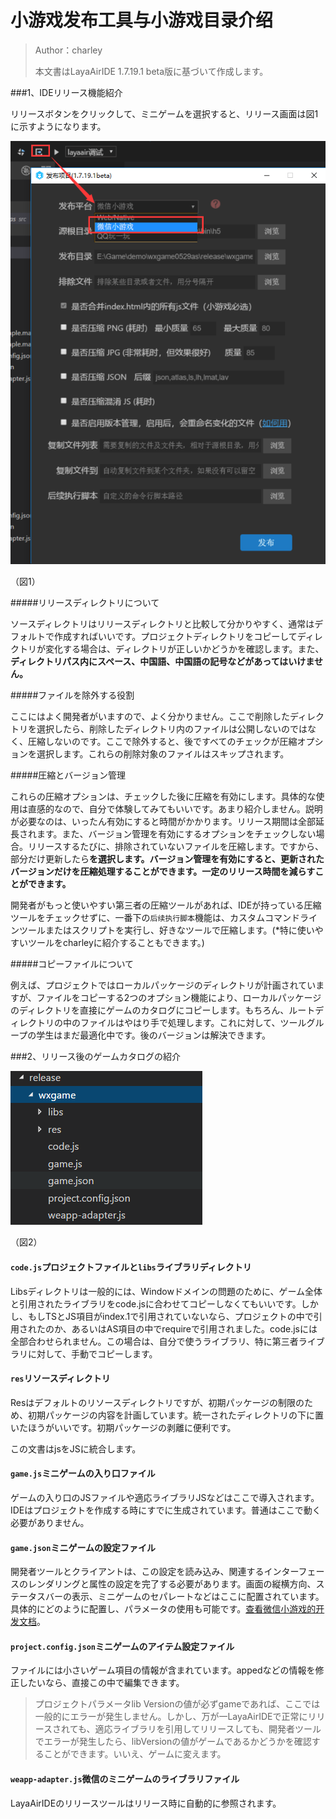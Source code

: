 # 小游戏发布工具与小游戏目录介绍

>Author：charley
>
>本文書はLayaAirIDE 1.7.19.1 beta版に基づいて作成します。

###1、IDEリリース機能紹介

リリースボタンをクリックして、ミニゲームを選択すると、リリース画面は図1に示すようになります。

![图1](img/1.png) 


（図1）

#####リリースディレクトリについて

ソースディレクトリはリリースディレクトリと比較して分かりやすく、通常はデフォルトで作成すればいいです。プロジェクトディレクトリをコピーしてディレクトリが変化する場合は、ディレクトリが正しいかどうかを確認します。また、**ディレクトリパス内にスペース、中国語、中国語の記号などがあってはいけません。**

#####ファイルを除外する役割

ここにはよく開発者がいますので、よく分かりません。ここで削除したディレクトリを選択したら、削除したディレクトリ内のファイルは公開しないのではなく、圧縮しないのです。ここで除外すると、後ですべてのチェックが圧縮オプションを選択します。これらの削除対象のファイルはスキップされます。

#####圧縮とバージョン管理

これらの圧縮オプションは、チェックした後に圧縮を有効にします。具体的な使用は直感的なので、自分で体験してみてもいいです。あまり紹介しません。説明が必要なのは、いったん有効にすると時間がかかります。リリース期間は全部延長されます。また、バージョン管理を有効にするオプションをチェックしない場合。リリースするたびに、排除されていないファイルを圧縮します。ですから、部分だけ更新したら**を選択します。バージョン管理を有効にすると、更新されたバージョンだけを圧縮処理することができます。一定のリリース時間を減らすことができます。**

開発者がもっと使いやすい第三者の圧縮ツールがあれば、IDEが持っている圧縮ツールをチェックせずに、一番下の`后续执行脚本`機能は、カスタムコマンドラインツールまたはスクリプトを実行し、好きなツールで圧縮します。(*特に使いやすいツールをcharleyに紹介することもできます。)

#####コピーファイルについて

例えば、プロジェクトではローカルパッケージのディレクトリが計画されていますが、ファイルをコピーする2つのオプション機能により、ローカルパッケージのディレクトリを直接にゲームのカタログにコピーします。もちろん、ルートディレクトリの中のファイルはやはり手で処理します。これに対して、ツールグループの学生はまだ最適化中です。後のバージョンは解決できます。

###2、リリース後のゲームカタログの紹介

![img](img/2.png)  


（図2）

#### `code.js`プロジェクトファイルと`libs`ライブラリディレクトリ

Libsディレクトリは一般的には、Windowドメインの問題のために、ゲーム全体と引用されたライブラリをcode.jsに合わせてコピーしなくてもいいです。しかし、もしTSとJS項目がindex.1で引用されていないなら、プロジェクトの中で引用されたのか、あるいはAS項目の中でrequireで引用されました。code.jsには全部合わせられません。この場合は、自分で使うライブラリ、特に第三者ライブラリに対して、手動でコピーします。

#### `res`リソースディレクトリ

Resはデフォルトのリソースディレクトリですが、初期パッケージの制限のため、初期パッケージの内容を計画しています。統一されたディレクトリの下に置いたほうがいいです。初期パッケージの剥離に便利です。

この文書はjsをJSに統合します。

#### `game.js`ミニゲームの入り口ファイル

ゲームの入り口のJSファイルや適応ライブラリJSなどはここで導入されます。IDEはプロジェクトを作成する時にすでに生成されています。普通はここで動く必要がありません。

#### `game.json`ミニゲームの設定ファイル

開発者ツールとクライアントは、この設定を読み込み、関連するインターフェースのレンダリングと属性の設定を完了する必要があります。画面の縦横方向、ステータスバーの表示、ミニゲームのセパレートなどはここに配置されています。具体的にどのように配置し、パラメータの使用も可能です。[查看微信小游戏的开发文档](https://mp.weixin.qq.com/debug/wxagame/dev/index.html?t=2018115)。

#### `project.config.json`ミニゲームのアイテム設定ファイル

ファイルには小さいゲーム項目の情報が含まれています。appedなどの情報を修正したいなら、直接この中で編集できます。

>プロジェクトパラメータlib Versionの値が必ずgameであれば、ここでは一般的にエラーが発生しません。しかし、万が一LayaAirIDEで正常にリリースされても、適応ライブラリを引用してリリースしても、開発者ツールでエラーが発生したら、libVersionの値がゲームであるかどうかを確認することができます。いいえ、ゲームに変えます。

#### `weapp-adapter.js`微信のミニゲームのライブラリファイル

LayaAirIDEのリリースツールはリリース時に自動的に参照されます。



